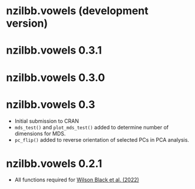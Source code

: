 # nzilbb.vowels (development version)

# nzilbb.vowels 0.3.1

# nzilbb.vowels 0.3.0

# nzilbb.vowels 0.3

* Initial submission to CRAN
* `mds_test()` and `plot_mds_test()` added to determine number of dimensions for 
MDS.
* `pc_flip()` added to reverse orientation of selected PCs in PCA analysis.

# nzilbb.vowels 0.2.1

* All functions required for [Wilson Black et al. (2022)]( https://doi.org/10.1111/lnc3.12479)
